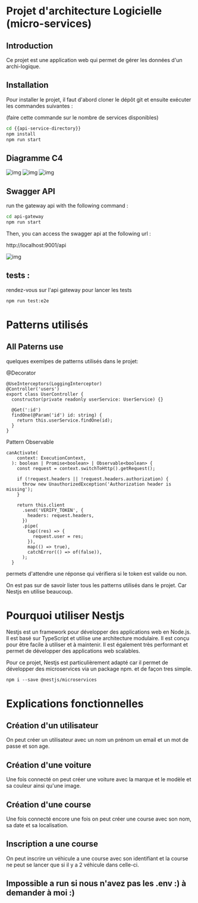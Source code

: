 # Projet d'architecture Logicielle (micro-services)

## Introduction

Ce projet est une application web qui permet de gérer les données d'un archi-logique.

## Installation

Pour installer le projet, il faut d'abord cloner le dépôt git et ensuite exécuter les commandes suivantes :

(faire cette commande sur le nombre de services disponibles)

```bash
cd {{api-service-directory}}
npm install
npm run start
```

## Diagramme C4

![img](assets/diagrammeC4_ctx.png)
![img](assets/diagrammeC4_container.png)
![img](assets/diagrammeC4.png)

## Swagger API

run the gateway api with the following command :

```bash
cd api-gateway
npm run start
```

Then, you can access the swagger api at the following url :

http://localhost:9001/api

![img](assets/SwaggerApi.png)

## tests :

rendez-vous sur l'api gateway pour lancer les tests

```bash
npm run test:e2e
```

# Patterns utilisés

## All Paterns use

quelques exemlpes de patterns utilisés dans le projet:

@Decorator

```
@UseInterceptors(LoggingInterceptor)
@Controller('users')
export class UserController {
  constructor(private readonly userService: UserService) {}

  @Get(':id')
  findOne(@Param('id') id: string) {
    return this.userService.findOne(id);
  }
}
```

Pattern Observable

```
canActivate(
    context: ExecutionContext,
  ): boolean | Promise<boolean> | Observable<boolean> {
    const request = context.switchToHttp().getRequest();

    if (!request.headers || !request.headers.authorization) {
      throw new UnauthorizedException('Authorization header is missing');
    }

    return this.client
      .send('VERIFY_TOKEN', {
        headers: request.headers,
      })
      .pipe(
        tap((res) => {
          request.user = res;
        }),
        map(() => true),
        catchError(() => of(false)),
      );
  }
```

permets d'attendre une réponse qui vérifiera si le token est valide ou non.

On est pas sur de savoir lister tous les patterns utilisés dans le projet.
Car Nestjs en utilise beaucoup.

# Pourquoi utiliser Nestjs

Nestjs est un framework pour développer des applications web en Node.js.
Il est basé sur TypeScript et utilise une architecture modulaire.
Il est conçu pour être facile à utiliser et à maintenir.
Il est également très performant et permet de développer des applications web scalables.

Pour ce projet, Nestjs est particulièrement adapté car il permet de développer des microservices via un package npm.
et de façon tres simple.

```
npm i --save @nestjs/microservices
```

# Explications fonctionnelles

## Création d'un utilisateur

On peut créer un utilisateur avec un nom un prénom un email et un mot de passe et son age.

## Création d'une voiture

Une fois connecté on peut créer une voiture avec la marque et le modèle et sa couleur ainsi qu'une image.

## Création d'une course

Une fois connecté encore une fois on peut créer une course avec son nom, sa date et sa localisation.

## Inscription a une course

On peut inscrire un véhicule a une course avec son identifiant et la course ne peut se lancer que si il y a 2 véhicule dans celle-ci.

## Impossible a run si nous n'avez pas les .env :) à demander à moi :)
